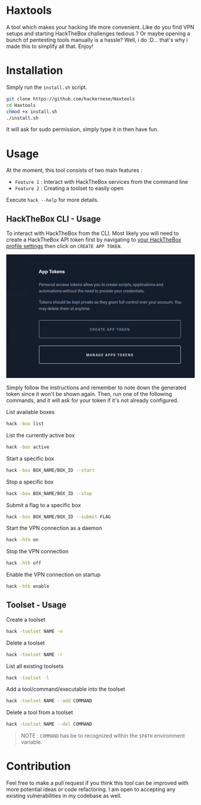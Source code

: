 # Haxtools

A tool which makes your hacking life more convenient. Like do you find VPN setups and starting HackTheBox challenges tedious ? Or maybe opening a bunch of pentesting tools manually is a hassle? Well, i do :D... that's why i made this to simplify all that. Enjoy!

# Installation

Simply run the `install.sh` script.

```bash
git clone https://github.com/hackernese/Haxtools
cd Haxtools
chmod +x install.sh
./install.sh
```

It will ask for sudo permission, simply type it in then have fun.

# Usage

At the moment, this tool consists of two main features :

- `Feature 1` : Interact with HackTheBox services from the command line
- `Feature 2` : Creating a toolset to easily open

Execute `hack --help` for more details.

## HackTheBox CLI - Usage

To interact with HackTheBox from the CLI. Most likely you will need to create a HackTheBox API token first by navigating to [your HackTheBox profile settings](https://app.hackthebox.com/profile/settings) then click on `CREATE APP TOKEN`.

![alt text](./.assets/image.png)

Simply follow the instructions and remember to note down the generated token since it won't be shown again. Then, run one of the following commands, and it will ask for your token if it's not already configured.

List available boxes

```bash
hack -box list
```

List the currently active box

```bash
hack -box active
```

Start a specific box

```bash
hack -box BOX_NAME/BOX_ID --start
```

Stop a specific box

```bash
hack -box BOX_NAME/BOX_ID --stop
```

Submit a flag to a specific box

```bash
hack -box BOX_NAME/BOX_ID --submit FLAG
```

Start the VPN connection as a daemon

```bash
hack -htb on
```

Stop the VPN connection

```bash
hack -htb off
```

Enable the VPN connection on startup

```bash
hack -htb enable
```

## Toolset - Usage

Create a toolset

```bash
hack -toolset NAME -n
```

Delete a toolset

```bash
hack -toolset NAME -r
```

List all existing toolsets

```bash
hack -toolset -l
```

Add a tool/command/executable into the toolset

```bash
hack -toolset NAME --add COMMAND
```

Delete a tool from a toolset

```bash
hack -toolset NAME --del COMMAND
```

> NOTE : `COMMAND` has be to recognized within the `$PATH` environment variable.

# Contribution

Feel free to make a pull request if you think this tool can be improved with more potential ideas or code refactoring. I am open to accepting any existing vulnerabilities in my codebase as well.
